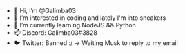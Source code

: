 - 👋 Hi, I’m @Galimba03
- 👀 I’m interested in coding and lately I'm into sneakers
- 🌱 I’m currently learning NodeJS && Python
- 📫 Discord: Galimba03#3828
- 🐦 Twitter: Banned :/ -> Waiting Musk to reply to my email
